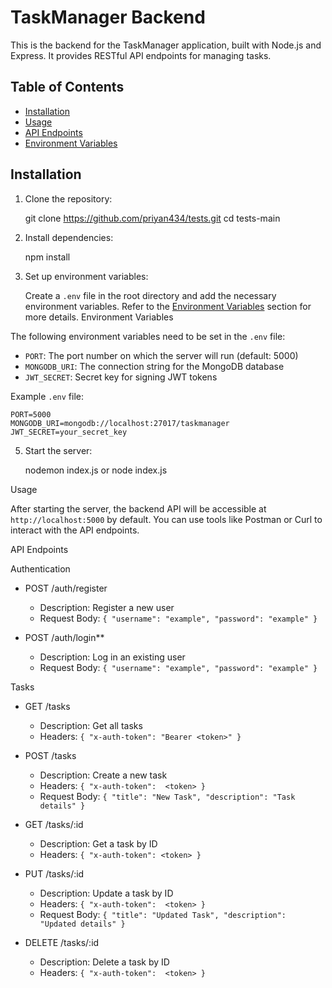 

# TaskManager Backend

This is the backend for the TaskManager application, built with Node.js and Express. It provides RESTful API endpoints for managing tasks.

## Table of Contents

- [Installation](#installation)
- [Usage](#usage)
- [API Endpoints](#api-endpoints)
- [Environment Variables](#environment-variables)


## Installation

1. Clone the repository:

    
    git clone https://github.com/priyan434/tests.git
    cd tests-main
  

2. Install dependencies:

     
    npm install
    

3. Set up environment variables:

    Create a `.env` file in the root directory and add the necessary environment variables. Refer to the [Environment Variables](#environment-variables) section for more details.
   Environment Variables

The following environment variables need to be set in the `.env` file:

- `PORT`: The port number on which the server will run (default: 5000)
- `MONGODB_URI`: The connection string for the MongoDB database
- `JWT_SECRET`: Secret key for signing JWT tokens

Example `.env` file:
   ```env
PORT=5000
MONGODB_URI=mongodb://localhost:27017/taskmanager
JWT_SECRET=your_secret_key
```

5. Start the server:


    nodemon index.js or node index.js
    


 Usage

After starting the server, the backend API will be accessible at `http://localhost:5000` by default. You can use tools like Postman or Curl to interact with the API endpoints.

 API Endpoints

 Authentication

- POST /auth/register
  - Description: Register a new user
  - Request Body: `{ "username": "example", "password": "example" }`

- POST /auth/login**
  - Description: Log in an existing user
  - Request Body: `{ "username": "example", "password": "example" }`

 Tasks

- GET /tasks
  - Description: Get all tasks
  - Headers: `{ "x-auth-token": "Bearer <token>" }`

- POST /tasks
  - Description: Create a new task
  - Headers: `{ "x-auth-token":  <token> }`
  - Request Body: `{ "title": "New Task", "description": "Task details" }`

- GET /tasks/:id
  - Description: Get a task by ID
  - Headers: `{ "x-auth-token": <token> }`

- PUT /tasks/:id
  - Description: Update a task by ID
  - Headers: `{ "x-auth-token":  <token> }`
  - Request Body: `{ "title": "Updated Task", "description": "Updated details" }`

- DELETE /tasks/:id
  - Description: Delete a task by ID
  - Headers: `{ "x-auth-token":  <token> }`









